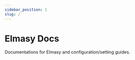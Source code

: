 ```yaml
---
sidebar_position: 1
slug: /
---
```


# Elmasy Docs

Documentations for Elmasy and configuration/setting guides.
